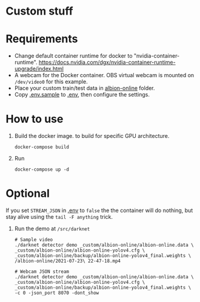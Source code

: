 # Custom stuff

# Requirements
- Change default container runtime for docker to "nvidia-container-runtime". 
<https://docs.nvidia.com/dgx/nvidia-container-runtime-upgrade/index.html>
- A webcam for the Docker container. OBS virtual webcam is mounted on `/dev/video0` for this example.
- Place your custom train/test data in [albion-online](albion-online) folder.
- Copy [.env.sample](.env.sample) to [.env](.env), then configure the settings.

# How to use
1. Build the docker image. 
to build for specific GPU architecture.
    ```
    docker-compose build
    ```

2. Run
    ```
    docker-compose up -d
    ```

# Optional
If you set `STREAM_JSON` in [.env](.env) to `false` the the container
will do nothing, but stay alive using the `tail -F anything` trick. 
1. Run the demo at `/src/darknet`
    ```
    # Sample video
    ./darknet detector demo _custom/albion-online/albion-online.data \
    _custom/albion-online/albion-online-yolov4.cfg \
    _custom/albion-online/backup/albion-online-yolov4_final.weights \
    /albion-online/2021-07-23\ 22-47-18.mp4

    # Webcam JSON stream
    ./darknet detector demo _custom/albion-online/albion-online.data \
    _custom/albion-online/albion-online-yolov4.cfg \
    _custom/albion-online/backup/albion-online-yolov4_final.weights \
    -c 0 -json_port 8070 -dont_show
    ```
